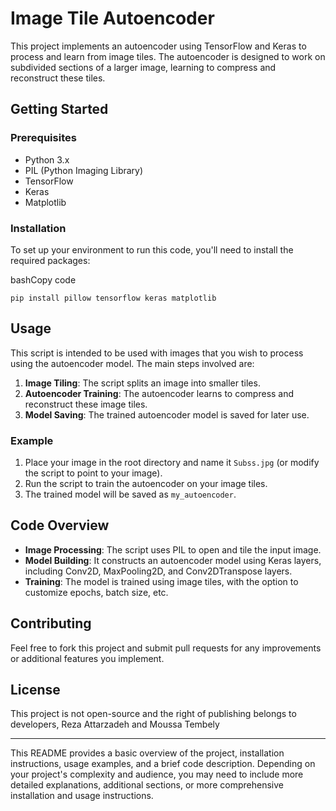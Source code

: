 Image Tile Autoencoder
======================

This project implements an autoencoder using TensorFlow and Keras to process and learn from image tiles. The autoencoder is designed to work on subdivided sections of a larger image, learning to compress and reconstruct these tiles.

Getting Started
---------------

### Prerequisites

*   Python 3.x
*   PIL (Python Imaging Library)
*   TensorFlow
*   Keras
*   Matplotlib

### Installation

To set up your environment to run this code, you'll need to install the required packages:

bashCopy code

`pip install pillow tensorflow keras matplotlib`

Usage
-----

This script is intended to be used with images that you wish to process using the autoencoder model. The main steps involved are:

1.  **Image Tiling**: The script splits an image into smaller tiles.
2.  **Autoencoder Training**: The autoencoder learns to compress and reconstruct these image tiles.
3.  **Model Saving**: The trained autoencoder model is saved for later use.

### Example

1.  Place your image in the root directory and name it `Subss.jpg` (or modify the script to point to your image).
2.  Run the script to train the autoencoder on your image tiles.
3.  The trained model will be saved as `my_autoencoder`.

Code Overview
-------------

*   **Image Processing**: The script uses PIL to open and tile the input image.
*   **Model Building**: It constructs an autoencoder model using Keras layers, including Conv2D, MaxPooling2D, and Conv2DTranspose layers.
*   **Training**: The model is trained using image tiles, with the option to customize epochs, batch size, etc.

Contributing
------------

Feel free to fork this project and submit pull requests for any improvements or additional features you implement.

License
-------

This project is not open-source and the right of publishing belongs to developers, Reza Attarzadeh and Moussa Tembely

* * *

This README provides a basic overview of the project, installation instructions, usage examples, and a brief code description. Depending on your project's complexity and audience, you may need to include more detailed explanations, additional sections, or more comprehensive installation and usage instructions.
